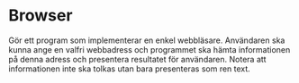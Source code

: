 # Browser

Gör ett program som implementerar en enkel webbläsare. Användaren ska kunna ange en valfri webbadress och programmet ska hämta informationen på denna adress och presentera resultatet för användaren. Notera att informationen inte ska tolkas utan bara presenteras som ren text.
